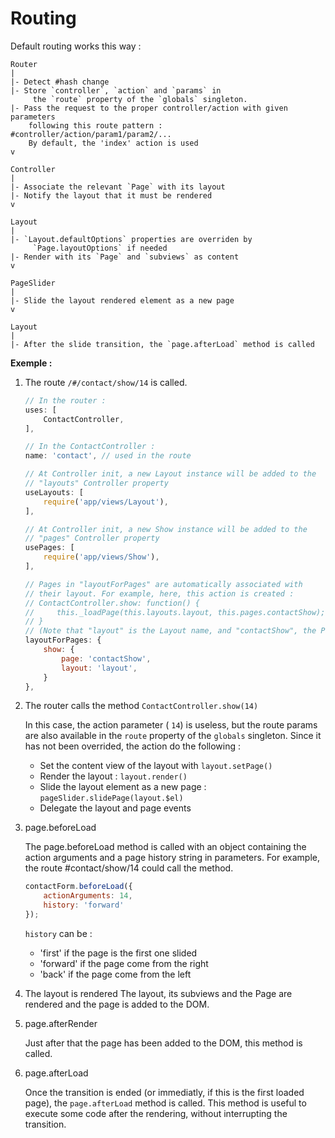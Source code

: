 # Routing

Default routing works this way :

```
Router
|
|- Detect #hash change
|- Store `controller`, `action` and `params` in
     the `route` property of the `globals` singleton.
|- Pass the request to the proper controller/action with given parameters
    following this route pattern : #controller/action/param1/param2/...
    By default, the 'index' action is used
v

Controller
|
|- Associate the relevant `Page` with its layout
|- Notify the layout that it must be rendered
v

Layout
|
|- `Layout.defaultOptions` properties are overriden by
     `Page.layoutOptions` if needed
|- Render with its `Page` and `subviews` as content
v

PageSlider
|
|- Slide the layout rendered element as a new page
v

Layout
|
|- After the slide transition, the `page.afterLoad` method is called
```

__Exemple :__

1. The route `/#/contact/show/14` is called.

   ```js
   // In the router :
   uses: [
       ContactController,
   ],
   ```

   ```js
   // In the ContactController :
   name: 'contact', // used in the route

   // At Controller init, a new Layout instance will be added to the
   // "layouts" Controller property
   useLayouts: [
       require('app/views/Layout'),
   ],

   // At Controller init, a new Show instance will be added to the
   // "pages" Controller property
   usePages: [
       require('app/views/Show'),
   ],

   // Pages in "layoutForPages" are automatically associated with
   // their layout. For example, here, this action is created :
   // ContactController.show: function() {
   //     this._loadPage(this.layouts.layout, this.pages.contactShow);
   // }
   // (Note that "layout" is the Layout name, and "contactShow", the Page name)
   layoutForPages: {
       show: {
           page: 'contactShow',
           layout: 'layout',
       }
   },
   ```

2. The router calls the method `ContactController.show(14)`

   In this case, the action parameter ( `14`) is useless, but the route params are also available in the `route` property of the `globals` singleton.
   Since it has not been overrided, the action do the following :
   - Set the content view of the layout with `layout.setPage()`
   - Render the layout : `layout.render()`
   - Slide the layout element as a new page : `pageSlider.slidePage(layout.$el)`
   - Delegate the layout and page events

3. page.beforeLoad

   The page.beforeLoad method is called with an object containing the action
   arguments and a page history string in parameters.
   For example, the route #contact/show/14 could call the method.

   ```js
   contactForm.beforeLoad({
       actionArguments: 14,
       history: 'forward'
   });
   ```

   `history` can be :
   - 'first' if the page is the first one slided
   - 'forward' if the page come from the right
   - 'back' if the page come from the left


4. The layout is rendered
   The layout, its subviews and the Page are rendered and the page is added to the DOM.

5. page.afterRender

   Just after that the page has been added to the DOM, this method is called.

6. page.afterLoad

   Once the transition is ended (or immediatly, if this is the first loaded page), the `page.afterLoad` method is called.
   This method is useful to execute some code after the rendering, without interrupting the transition.
